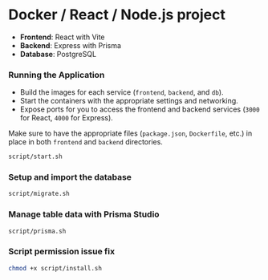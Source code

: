 # Docker / React / Node.js project

- **Frontend**: React with Vite
- **Backend**: Express with Prisma
- **Database**: PostgreSQL

### Running the Application

- Build the images for each service (`frontend`, `backend`, and `db`).
- Start the containers with the appropriate settings and networking.
- Expose ports for you to access the frontend and backend services (`3000` for React, `4000` for Express).
  
Make sure to have the appropriate files (`package.json`, `Dockerfile`, etc.) in place in both `frontend` and `backend` directories.

```bash
script/start.sh
```

### Setup and import the database

```bash
script/migrate.sh
```

### Manage table data with Prisma Studio

```bash
script/prisma.sh
```

### Script permission issue fix

```bash
chmod +x script/install.sh
```
<!-- sudo chown -R username:username /path/to/directory -->